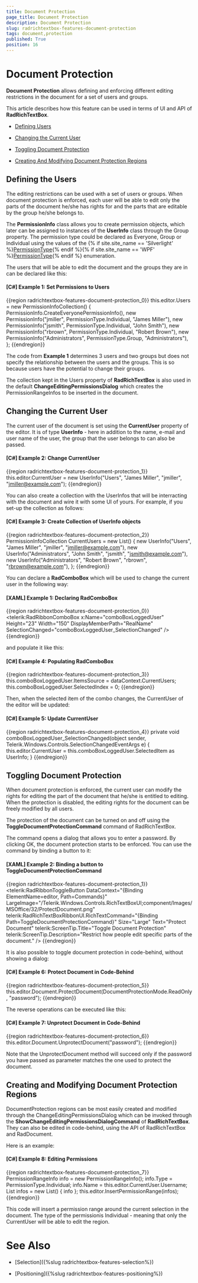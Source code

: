```yaml
---
title: Document Protection
page_title: Document Protection
description: Document Protection
slug: radrichtextbox-features-document-protection
tags: document,protection
published: True
position: 16
---
```


# Document Protection



__Document Protection__ allows defining and enforcing different editing restrictions in the document for a set of users and groups.
      

This article describes how this feature can be used in terms of UI and API of __RadRichTextBox__.
      

* [Defining Users](#defining-the-users)

* [Changing the Current User](#changing-the-current-user)

* [Toggling Document Protection](#toggling-document-protection)

* [Creating And Modifying Document Protection Regions](#creating-and-modifying-document-protection-regions)

## Defining the Users

The editing restrictions can be used with a set of users or groups. When document protection is enforced, each user will be able to edit only the parts of the document he/she has rights for and the parts that are editable by the group he/she belongs to.
        
The __PermissionInfo__ class allows you to create permission objects, which later can be assigned to instances of the __UserInfo__ class through the Group property. The permission type could be declared as Everyone, Group or Individual using the values of the {% if site.site_name == 'Silverlight' %}[PermissionType](http://docs.telerik.com/devtools/silverlight/api/html/T_Telerik_Windows_Documents_Model_PermissionType.htm){% endif %}{% if site.site_name == 'WPF' %}[PermissionType](http://docs.telerik.com/devtools/wpf/api/html/T_Telerik_Windows_Documents_Model_PermissionType.htm){% endif %}  enumeration. 

The users that will be able to edit the document and the groups they are in can be declared like this:

#### __[C#] Example 1: Set Permissions to Users__

{{region radrichtextbox-features-document-protection_0}}
	this.editor.Users = new PermissionInfoCollection() 
	                {
	                    PermissionInfo.CreateEveryonePermissionInfo(),
	                    new PermissionInfo("jmiller", PermissionType.Individual, "James Miller"),
	                    new PermissionInfo("jsmith", PermissionType.Individual, "John Smith"),
	                    new PermissionInfo("rbrown", PermissionType.Individual, "Robert Brown"),
	                    new PermissionInfo("Administrators", PermissionType.Group, "Administrators"),
	                };
{{endregion}}



The code from __Example 1__ determines 3 users and two groups but does not specify the relationship between the users and the groups. This is so because users have the potential to change their groups.
        

The collection kept in the Users property of __RadRichTextBox__ is also used in the default __ChangeEditingPermissionsDialog__ which creates the PermissionRangeInfos to be inserted in the document.
        

## Changing the Current User

The current user of the document is set using the __CurrentUser__ property of the editor. It is of type __UserInfo__ - here in addition to the name, e-mail and user name of the user, the group that the user belongs to can also be passed.
        

#### __[C#] Example 2: Change CurrentUser__

{{region radrichtextbox-features-document-protection_1}}
	this.editor.CurrentUser = new UserInfo("Users", "James Miller", "jmiller", "jmiller@example.com");
{{endregion}}



You can also create a collection with the UserInfos that will be interracting with the document and wire it with some UI of yours. For example, if you set-up the collection as follows:
        

#### __[C#] Example 3: Create Collection of UserInfo objects__

{{region radrichtextbox-features-document-protection_2}}
	PermissionInfoCollection CurrentUsers = new List<UserInfo>() 
	                {
	                    new UserInfo("Users", "James Miller", "jmiller", "jmiller@example.com"),
	                    new UserInfo("Administrators", "John Smith", "jsmith", "jsmith@example.com"),
	                    new UserInfo("Administrators", "Robert Brown", "rbrown", "rbrown@example.com"),
	                };
{{endregion}}



You can declare a __RadComboBox__ which will be used to change the current user in the following way:

#### __[XAML] Example 1: Declaring RadComboBox__

{{region radrichtextbox-features-document-protection_0}}
	<telerik:RadRibbonComboBox x:Name="comboBoxLoggedUser" Height="23" Width="150" DisplayMemberPath="RealName" SelectionChanged="comboBoxLoggedUser_SelectionChanged" />
{{endregion}}



and populate it like this:

#### __[C#] Example 4: Populating RadComboBox__

{{region radrichtextbox-features-document-protection_3}}
	this.comboBoxLoggedUser.ItemsSource = dataContext.CurrentUsers;
	this.comboBoxLoggedUser.SelectedIndex = 0;
{{endregion}}



Then, when the selected item of the combo changes, the CurrentUser of the editor will be updated:

#### __[C#] Example 5: Update CurrentUser__

{{region radrichtextbox-features-document-protection_4}}
	private void comboBoxLoggedUser_SelectionChanged(object sender, Telerik.Windows.Controls.SelectionChangedEventArgs e)
	{
	    this.editor.CurrentUser = this.comboBoxLoggedUser.SelectedItem as UserInfo;
	}
{{endregion}}



## Toggling Document Protection

When document protection is enforced, the current user can modify the rights for editing the part of the document that he/she is entitled to editing. When the protection is disabled, the editing rights for the document can be freely modified by all users.
        

The protection of the document can be turned on and off using the __ToggleDocumentProtectionCommand__ command of RadRichTextBox.
        

The command opens a dialog that allows you to enter a password. By clicking OK, the document protection starts to be enforced. You can use the command by binding a button to it:
        

#### __[XAML] Example 2: Binding a button to ToggleDocumentProtectionCommand__

{{region radrichtextbox-features-document-protection_1}}
	<telerik:RadRibbonToggleButton DataContext="{Binding ElementName=editor, Path=Commands}"  LargeImage="/Telerik.Windows.Controls.RichTextBoxUI;component/Images/MSOffice/32/ProtectDocument.png" telerik:RadRichTextBoxRibbonUI.RichTextCommand="{Binding Path=ToggleDocumentProtectionCommand}" Size="Large" Text="Protect Document" telerik:ScreenTip.Title="Toggle Document Protection" telerik:ScreenTip.Description="Restrict how people edit specific parts of the document." />
{{endregion}}



It is also possible to toggle document protection in code-behind, without showing a dialog:

#### __[C#] Example 6: Protect Document in Code-Behind__

{{region radrichtextbox-features-document-protection_5}}
	this.editor.Document.ProtectDocument(DocumentProtectionMode.ReadOnly, "password");
{{endregion}}



The reverse operations can be executed like this:

#### __[C#] Example 7: Unprotect Document in Code-Behind__

{{region radrichtextbox-features-document-protection_6}}
	this.editor.Document.UnprotectDocument("password");
{{endregion}}



Note that the UnprotectDocument method will succeed only if the password you have passed as parameter matches the one used to protect the document.

## Creating and Modifying Document Protection Regions

DocumentProtection regions can be most easily created and modified through the ChangeEditingPermissionsDialog which can be invoked through the __ShowChangeEditingPermissionsDialogCommand__ of __RadRichTextBox__. They can also be edited in code-behind, using the API of RadRichTextBox and RadDocument.
        

Here is an example:

#### __[C#] Example 8: Editing Permissions__

{{region radrichtextbox-features-document-protection_7}}
	PermissionRangeInfo info = new PermissionRangeInfo();
	info.Type = PermissionType.Individual;
	info.Name = this.editor.CurrentUser.Username;
	List<PermissionRangeInfo> infos = new List<PermissionRangeInfo>() { info };
	this.editor.InsertPermissionRange(infos);
{{endregion}}



This code will insert a permission range around the current selection in the document. The type of the permissionis Individual - meaning that only the CurrentUser will be able to edit the region.
        

# See Also

 * [Selection]({%slug radrichtextbox-features-selection%})

 * [Positioning]({%slug radrichtextbox-features-positioning%})
